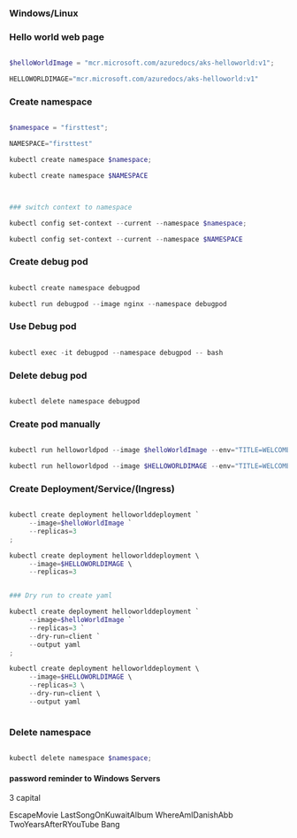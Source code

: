 ### Windows/Linux

### Hello world web page

```powershell

$helloWorldImage = "mcr.microsoft.com/azuredocs/aks-helloworld:v1";

HELLOWORLDIMAGE="mcr.microsoft.com/azuredocs/aks-helloworld:v1"

```


### Create namespace

```powershell

$namespace = "firsttest";

NAMESPACE="firsttest"

kubectl create namespace $namespace;

kubectl create namespace $NAMESPACE



### switch context to namespace

kubectl config set-context --current --namespace $namespace;

kubectl config set-context --current --namespace $NAMESPACE


```

### Create debug pod

```powershell

kubectl create namespace debugpod

kubectl run debugpod --image nginx --namespace debugpod


```

### Use Debug pod

```powershell

kubectl exec -it debugpod --namespace debugpod -- bash

```

### Delete debug pod

```powershell

kubectl delete namespace debugpod

```

### Create pod manually

```powershell

kubectl run helloworldpod --image $helloWorldImage --env="TITLE=WELCOME TO KUBE CLASS!"

kubectl run helloworldpod --image $HELLOWORLDIMAGE --env="TITLE=WELCOME TO KUBE CLASS!"

```

### Create Deployment/Service/(Ingress)

```powershell

kubectl create deployment helloworlddeployment `
     --image=$helloWorldImage `
     --replicas=3 
;

kubectl create deployment helloworlddeployment \
     --image=$HELLOWORLDIMAGE \
     --replicas=3


### Dry run to create yaml

kubectl create deployment helloworlddeployment `
     --image=$helloWorldImage `
     --replicas=3 `
     --dry-run=client `
     --output yaml
;

kubectl create deployment helloworlddeployment \
     --image=$HELLOWORLDIMAGE \
     --replicas=3 \
     --dry-run=client \
     --output yaml



```

###

### Delete namespace

```powershell

kubectl delete namespace $namespace;

```


#### password reminder to Windows Servers

3 capital

EscapeMovie  LastSongOnKuwaitAlbum WhereAmIDanishAbb TwoYearsAfterRYouTube Bang

